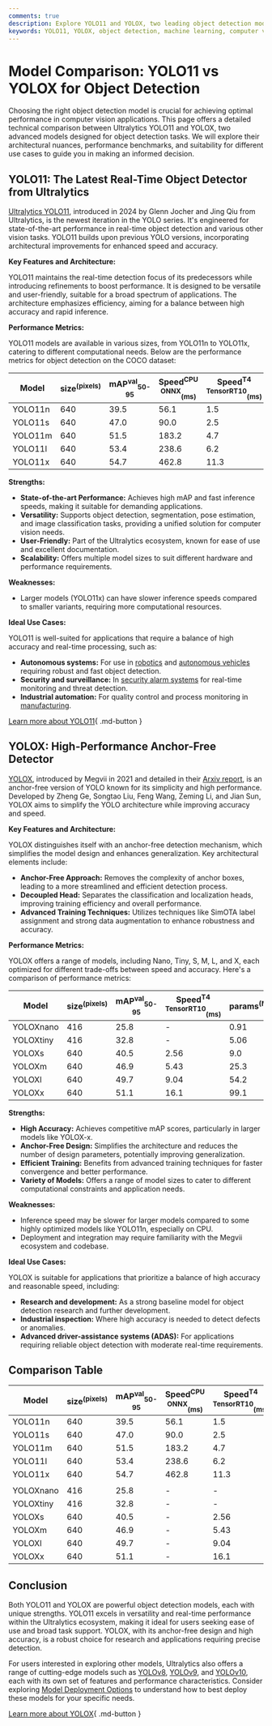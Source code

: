 ```yaml
---
comments: true
description: Explore YOLO11 and YOLOX, two leading object detection models. Compare architecture, performance, and use cases to select the best model for your needs.
keywords: YOLO11, YOLOX, object detection, machine learning, computer vision, model comparison, deep learning, Ultralytics, real-time detection, anchor-free models
---
```


# Model Comparison: YOLO11 vs YOLOX for Object Detection

Choosing the right object detection model is crucial for achieving optimal performance in computer vision applications. This page offers a detailed technical comparison between Ultralytics YOLO11 and YOLOX, two advanced models designed for object detection tasks. We will explore their architectural nuances, performance benchmarks, and suitability for different use cases to guide you in making an informed decision.

<script async src="https://cdn.jsdelivr.net/npm/chart.js"></script>
<script defer src="../../javascript/benchmark.js"></script>

<canvas id="modelComparisonChart" width="1024" height="400" active-models='["YOLO11", "YOLOX"]'></canvas>

## YOLO11: The Latest Real-Time Object Detector from Ultralytics

[Ultralytics YOLO11](https://docs.ultralytics.com/models/yolo11/), introduced in 2024 by Glenn Jocher and Jing Qiu from Ultralytics, is the newest iteration in the YOLO series. It's engineered for state-of-the-art performance in real-time object detection and various other vision tasks. YOLO11 builds upon previous YOLO versions, incorporating architectural improvements for enhanced speed and accuracy.

**Key Features and Architecture:**

YOLO11 maintains the real-time detection focus of its predecessors while introducing refinements to boost performance. It is designed to be versatile and user-friendly, suitable for a broad spectrum of applications. The architecture emphasizes efficiency, aiming for a balance between high accuracy and rapid inference.

**Performance Metrics:**

YOLO11 models are available in various sizes, from YOLO11n to YOLO11x, catering to different computational needs. Below are the performance metrics for object detection on the COCO dataset:

| Model   | size<sup>(pixels) | mAP<sup>val</sup><sub>50-95</sub> | Speed<sup>CPU ONNX</sup><sub>(ms)</sub> | Speed<sup>T4 TensorRT10</sup><sub>(ms)</sub> | params<sup>(M) | FLOPs<sup>(B) |
|---------|-------------------|-----------------------------------|-----------------------------------------|----------------------------------------------|----------------|---------------|
| YOLO11n | 640               | 39.5                              | 56.1                                    | 1.5                                          | 2.6            | 6.5           |
| YOLO11s | 640               | 47.0                              | 90.0                                    | 2.5                                          | 9.4            | 21.5          |
| YOLO11m | 640               | 51.5                              | 183.2                                   | 4.7                                          | 20.1           | 68.0          |
| YOLO11l | 640               | 53.4                              | 238.6                                   | 6.2                                          | 25.3           | 86.9          |
| YOLO11x | 640               | 54.7                              | 462.8                                   | 11.3                                         | 56.9           | 194.9         |

**Strengths:**

- **State-of-the-art Performance:** Achieves high mAP and fast inference speeds, making it suitable for demanding applications.
- **Versatility:** Supports object detection, segmentation, pose estimation, and image classification tasks, providing a unified solution for computer vision needs.
- **User-Friendly:** Part of the Ultralytics ecosystem, known for ease of use and excellent documentation.
- **Scalability:** Offers multiple model sizes to suit different hardware and performance requirements.

**Weaknesses:**

- Larger models (YOLO11x) can have slower inference speeds compared to smaller variants, requiring more computational resources.

**Ideal Use Cases:**

YOLO11 is well-suited for applications that require a balance of high accuracy and real-time processing, such as:

- **Autonomous systems:** For use in [robotics](https://www.ultralytics.com/glossary/robotics) and [autonomous vehicles](https://www.ultralytics.com/solutions/ai-in-self-driving) requiring robust and fast object detection.
- **Security and surveillance:** In [security alarm systems](https://www.ultralytics.com/blog/security-alarm-system-projects-with-ultralytics-yolov8) for real-time monitoring and threat detection.
- **Industrial automation:** For quality control and process monitoring in [manufacturing](https://www.ultralytics.com/solutions/ai-in-manufacturing).

[Learn more about YOLO11](https://docs.ultralytics.com/models/yolo11/){ .md-button }

## YOLOX: High-Performance Anchor-Free Detector

[YOLOX](https://yolox.readthedocs.io/en/latest/), introduced by Megvii in 2021 and detailed in their [Arxiv report](https://arxiv.org/abs/2107.08430), is an anchor-free version of YOLO known for its simplicity and high performance. Developed by Zheng Ge, Songtao Liu, Feng Wang, Zeming Li, and Jian Sun, YOLOX aims to simplify the YOLO architecture while improving accuracy and speed.

**Key Features and Architecture:**

YOLOX distinguishes itself with an anchor-free detection mechanism, which simplifies the model design and enhances generalization. Key architectural elements include:

- **Anchor-Free Approach:** Removes the complexity of anchor boxes, leading to a more streamlined and efficient detection process.
- **Decoupled Head:** Separates the classification and localization heads, improving training efficiency and overall performance.
- **Advanced Training Techniques:** Utilizes techniques like SimOTA label assignment and strong data augmentation to enhance robustness and accuracy.

**Performance Metrics:**

YOLOX offers a range of models, including Nano, Tiny, S, M, L, and X, each optimized for different trade-offs between speed and accuracy. Here's a comparison of performance metrics:

| Model     | size<sup>(pixels) | mAP<sup>val</sup><sub>50-95</sub> | Speed<sup>T4 TensorRT10</sup><sub>(ms)</sub> | params<sup>(M) | FLOPs<sup>(B) |
|-----------|-------------------|-----------------------------------|----------------------------------------------|----------------|---------------|
| YOLOXnano | 416               | 25.8                              | -                                            | 0.91           | 1.08          |
| YOLOXtiny | 416               | 32.8                              | -                                            | 5.06           | 6.45          |
| YOLOXs    | 640               | 40.5                              | 2.56                                         | 9.0            | 26.8          |
| YOLOXm    | 640               | 46.9                              | 5.43                                         | 25.3           | 73.8          |
| YOLOXl    | 640               | 49.7                              | 9.04                                         | 54.2           | 155.6         |
| YOLOXx    | 640               | 51.1                              | 16.1                                         | 99.1           | 281.9         |

**Strengths:**

- **High Accuracy:** Achieves competitive mAP scores, particularly in larger models like YOLOX-x.
- **Anchor-Free Design:** Simplifies the architecture and reduces the number of design parameters, potentially improving generalization.
- **Efficient Training:** Benefits from advanced training techniques for faster convergence and better performance.
- **Variety of Models:** Offers a range of model sizes to cater to different computational constraints and application needs.

**Weaknesses:**

- Inference speed may be slower for larger models compared to some highly optimized models like YOLO11n, especially on CPU.
- Deployment and integration may require familiarity with the Megvii ecosystem and codebase.

**Ideal Use Cases:**

YOLOX is suitable for applications that prioritize a balance of high accuracy and reasonable speed, including:

- **Research and development:** As a strong baseline model for object detection research and further development.
- **Industrial inspection:** Where high accuracy is needed to detect defects or anomalies.
- **Advanced driver-assistance systems (ADAS):** For applications requiring reliable object detection with moderate real-time requirements.

## Comparison Table

| Model     | size<sup>(pixels) | mAP<sup>val</sup><sub>50-95</sub> | Speed<sup>CPU ONNX</sup><sub>(ms)</sub> | Speed<sup>T4 TensorRT10</sup><sub>(ms)</sub> | params<sup>(M) | FLOPs<sup>(B) |
|-----------|-------------------|-----------------------------------|-----------------------------------------|----------------------------------------------|----------------|---------------|
| YOLO11n   | 640               | 39.5                              | 56.1                                    | 1.5                                          | 2.6            | 6.5           |
| YOLO11s   | 640               | 47.0                              | 90.0                                    | 2.5                                          | 9.4            | 21.5          |
| YOLO11m   | 640               | 51.5                              | 183.2                                   | 4.7                                          | 20.1           | 68.0          |
| YOLO11l   | 640               | 53.4                              | 238.6                                   | 6.2                                          | 25.3           | 86.9          |
| YOLO11x   | 640               | 54.7                              | 462.8                                   | 11.3                                         | 56.9           | 194.9         |
|           |                   |                                   |                                         |                                              |                |               |
| YOLOXnano | 416               | 25.8                              | -                                       | -                                            | 0.91           | 1.08          |
| YOLOXtiny | 416               | 32.8                              | -                                       | -                                            | 5.06           | 6.45          |
| YOLOXs    | 640               | 40.5                              | -                                       | 2.56                                         | 9.0            | 26.8          |
| YOLOXm    | 640               | 46.9                              | -                                       | 5.43                                         | 25.3           | 73.8          |
| YOLOXl    | 640               | 49.7                              | -                                       | 9.04                                         | 54.2           | 155.6         |
| YOLOXx    | 640               | 51.1                              | -                                       | 16.1                                         | 99.1           | 281.9         |

## Conclusion

Both YOLO11 and YOLOX are powerful object detection models, each with unique strengths. YOLO11 excels in versatility and real-time performance within the Ultralytics ecosystem, making it ideal for users seeking ease of use and broad task support. YOLOX, with its anchor-free design and high accuracy, is a robust choice for research and applications requiring precise detection.

For users interested in exploring other models, Ultralytics also offers a range of cutting-edge models such as [YOLOv8](https://docs.ultralytics.com/models/yolov8/), [YOLOv9](https://docs.ultralytics.com/models/yolov9/), and [YOLOv10](https://docs.ultralytics.com/models/yolov10/), each with its own set of features and performance characteristics. Consider exploring [Model Deployment Options](https://docs.ultralytics.com/guides/model-deployment-options/) to understand how to best deploy these models for your specific needs.

[Learn more about YOLOX](https://github.com/Megvii-BaseDetection/YOLOX){ .md-button }

